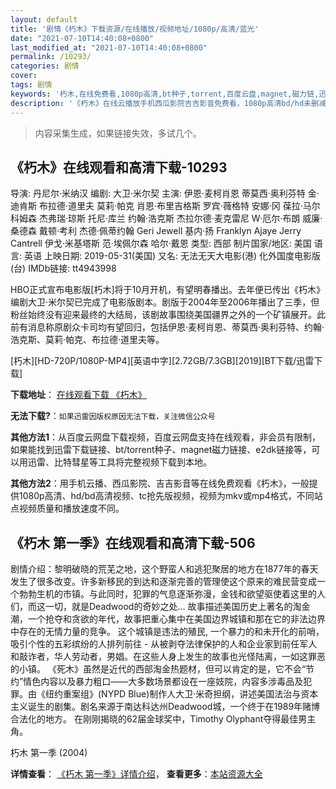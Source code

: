 ```yaml
---
layout: default
title: '剧情《朽木》下载资源/在线播放/视频地址/1080p/高清/蓝光'
date: "2021-07-10T14:40:08+0800"
last_modified_at: "2021-07-10T14:40:08+0800"
permalink: /10293/
categories: 剧情
cover:
tags: 剧情
keywords: '朽木,在线免费看,1080p高清,bt种子,torrent,百度云盘,magnet,磁力链,迅雷下载资源'
description: '《朽木》在线云播放手机西瓜影院吉吉影音免费看，1080p高清bd/hd未删减完整版和tc抢先枪版，mkv/mp4格式，附带bt/torrent种子、magnet/磁力链、百度云盘、网盘资源迅雷下载链接'
---
```


>内容采集生成，如果链接失效，多试几个。


## 《朽木》在线观看和高清下载-10293

导演: 丹尼尔·米纳汉 编剧: 大卫·米尔契 主演: 伊恩·麦柯肖恩 蒂莫西·奥利芬特 金·迪肯斯 布拉德·道里夫 莫莉·帕克 肖恩·布里吉格斯 罗宾·薇格特 安娜·冈 葆拉·马尔科姆森 杰弗瑞·琼斯 托尼·库兰 约翰·浩克斯 杰拉尔德·麦克雷尼 W·厄尔·布朗 威廉·桑德森 戴顿·考利 杰德·佩蒂约翰 Geri Jewell 基内·扬 Franklyn Ajaye Jerry Cantrell 伊戈·米基塔斯 范·埃佩尔森 哈尔·戴恩 类型: 西部 制片国家/地区: 美国 语言: 英语 上映日期: 2019-05-31(美国) 又名: 无法无天大电影(港) 化外国度电影版(台) IMDb链接: tt4943998

HBO正式宣布电影版[朽木]将于10月开机，有望明春播出。去年便已传出《朽木》编剧大卫·米尔契已完成了电影版剧本。剧版于2004年至2006年播出了三季，但粉丝始终没有迎来最终的大结局，该剧故事围绕美国疆界之外的一个矿镇展开。此前有消息称原剧众卡司均有望回归，包括伊恩·麦柯肖恩、蒂莫西·奥利芬特、约翰·浩克斯、莫莉·帕克、布拉德·道里夫等。


[朽木][HD-720P/1080P-MP4][英语中字][2.72GB/7.3GB][2019][BT下载/迅雷下载]

**下载地址**： [在线观看下载 《朽木》](https://www.btdx8.com/torrent/xm_2019.html) 


**无法下载?**：`如果迅雷因版权原因无法下载，关注微信公众号 `

**其他方法1**：从百度云网盘下载视频，百度云网盘支持在线观看，非会员有限制，如果能找到迅雷下载链接、bt/torrent种子、magnet磁力链接、e2dk链接等，可以用迅雷、比特彗星等工具将完整视频下载到本地。

**其他方法2**：用手机云播、西瓜影院、吉吉影音等在线免费观看《朽木》，一般提供1080p高清、hd/bd高清视频、tc抢先版视频，视频为mkv或mp4格式，不同站点视频质量和播放速度不同。


## 《朽木 第一季》在线观看和高清下载-506

剧情介绍：黎明破晓的荒芜之地，这个野蛮人和逃犯聚居的地方在1877年的春天发生了很多改变。许多新移民的到达和逐渐完善的管理使这个原来的难民营变成一个勃勃生机的市镇。与此同时，犯罪的气息逐渐弥漫，金钱和欲望驱使着这里的人们，而这一切，就是Deadwood的奇妙之处... 故事描述美国历史上著名的淘金潮，一个抢夺和贪欲的年代，故事把重心集中在美国边界城镇和那在它的非法边界中存在的无情力量的竞争。 这个城镇是违法的殖民, 一个暴力的和未开化的前哨，吸引个性的五彩缤纷的人排列前往 - 从被剥夺法律保护的人和企业家到前任军人和敲诈者，华人劳动者，男娼。在这些人身上发生的故事也光怪陆离，一如这罪恶的小镇。 《死木》虽然是近代的西部淘金热题材，但可以肯定的是，它不会“节约”情色内容以及暴力粗口——大多数场景都设在一座妓院，内容多涉毒品及犯罪。由《纽约重案组》(NYPD Blue)制作人大卫·米奇担纲，讲述美国法治与资本主义诞生的剧集。剧名来源于南达科达州Deadwood城，一个终于在1989年赌博合法化的地方。 在刚刚揭晓的62届金球奖中，Timothy Olyphant夺得最佳男主角。


朽木 第一季 (2004)

**详情查看**： [《朽木 第一季》详情介绍](/movie/506/)， **查看更多**：[本站资源大全](/movie/t/all/)


